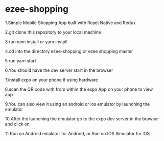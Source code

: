 # ezee-shopping
1.Simple Mobile Shopping App built with React Native and Redux

2.git clone this repository to your local machine

3.run npm install or yarn install

4.cd into the directory ezee-shopping or ezee shopping master

5.run yarn start

6.You should have the dev server start in the browser

7.install expo on your phone if using hardware

8.scan the QR code with from within the expo App on your phone to view app

9.You can also view it using an android or ios emulator by launching the emulator

10.After the launching the emulator go to the expo dev server in the browser and click on 

11.Run on Android emulator for Android, or Run on IOS Simulator for IOS
